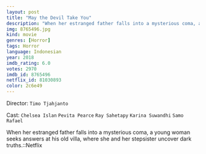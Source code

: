 ```yaml
---
layout: post
title: "May the Devil Take You"
description: "When her estranged father falls into a mysterious coma, a young woman seeks answers at his old villa, where she and her stepsister uncover dark truths.::Netflix.."
img: 8765496.jpg
kind: movie
genres: [Horror]
tags: Horror 
language: Indonesian
year: 2018
imdb_rating: 6.0
votes: 2970
imdb_id: 8765496
netflix_id: 81030893
color: 2c6e49
---
```

Director: `Timo Tjahjanto`  

Cast: `Chelsea Islan` `Pevita Pearce` `Ray Sahetapy` `Karina Suwandhi` `Samo Rafael` 

When her estranged father falls into a mysterious coma, a young woman seeks answers at his old villa, where she and her stepsister uncover dark truths.::Netflix